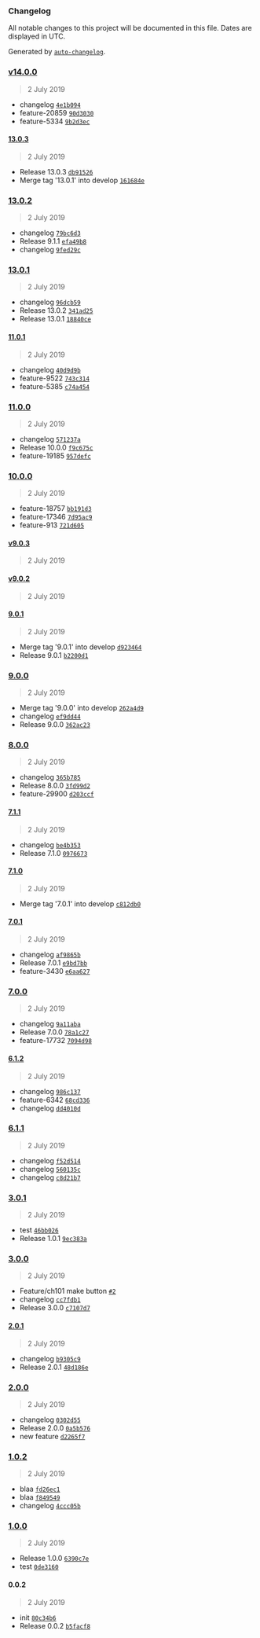 ### Changelog

All notable changes to this project will be documented in this file. Dates are displayed in UTC.

Generated by [`auto-changelog`](https://github.com/CookPete/auto-changelog).

### [v14.0.0](https://github.com/ninjakttty/release-it/compare/13.0.3...v14.0.0)

> 2 July 2019

- changelog [`4e1b094`](https://github.com/ninjakttty/release-it/commit/4e1b094c23b1f402e7b4d01f77ea66b51b925b2c)
- feature-20859 [`90d3030`](https://github.com/ninjakttty/release-it/commit/90d3030bb0735b3cc579cdc39ab023d9d34bd8ce)
- feature-5334 [`9b2d3ec`](https://github.com/ninjakttty/release-it/commit/9b2d3ec43efa7f9d8317bc2790372cfc12386d94)

#### [13.0.3](https://github.com/ninjakttty/release-it/compare/13.0.1...13.0.3)

> 2 July 2019

- Release 13.0.3 [`db91526`](https://github.com/ninjakttty/release-it/commit/db91526a44478513644ed2377580d574eb171799)
- Merge tag '13.0.1' into develop [`161684e`](https://github.com/ninjakttty/release-it/commit/161684e234e51f25ad7a56aea313eacf64d9dbf4)

### [13.0.2](https://github.com/ninjakttty/release-it/compare/v9.0.3...13.0.2)

> 2 July 2019

- changelog [`79bc6d3`](https://github.com/ninjakttty/release-it/commit/79bc6d347b7adcbf3fbcfaca8737f2f0a3a1b808)
- Release 9.1.1 [`efa49b8`](https://github.com/ninjakttty/release-it/commit/efa49b85833d4bbadc9d533cd6cb828ef9448b43)
- changelog [`9fed29c`](https://github.com/ninjakttty/release-it/commit/9fed29c0c9ff3b55b446c867f0f1249f65f58b71)

### [13.0.1](https://github.com/ninjakttty/release-it/compare/11.0.1...13.0.1)

> 2 July 2019

- changelog [`96dcb59`](https://github.com/ninjakttty/release-it/commit/96dcb59130741c1f0cdd6156e7734deba2462652)
- Release 13.0.2 [`341ad25`](https://github.com/ninjakttty/release-it/commit/341ad253ba3663a9319f4ccaa3bd400a1f32506d)
- Release 13.0.1 [`18840ce`](https://github.com/ninjakttty/release-it/commit/18840cee14c01964e354417cc984f6f000b3b620)

#### [11.0.1](https://github.com/ninjakttty/release-it/compare/11.0.0...11.0.1)

> 2 July 2019

- changelog [`40d9d9b`](https://github.com/ninjakttty/release-it/commit/40d9d9b8a3815ef9b5d879f2bd36c4c57983ea15)
- feature-9522 [`743c314`](https://github.com/ninjakttty/release-it/commit/743c314e2342c3d661571c19e92c75a781bdacd2)
- feature-5385 [`c74a454`](https://github.com/ninjakttty/release-it/commit/c74a454a68a941f2e09783c76d63db2723e028b1)

### [11.0.0](https://github.com/ninjakttty/release-it/compare/10.0.0...11.0.0)

> 2 July 2019

- changelog [`571237a`](https://github.com/ninjakttty/release-it/commit/571237a4c06064297bfa36e9800ad15d3058cd1d)
- Release 10.0.0 [`f9c675c`](https://github.com/ninjakttty/release-it/commit/f9c675cac60fd888692557d0722b1b01cf1b9a56)
- feature-19185 [`957defc`](https://github.com/ninjakttty/release-it/commit/957defc7999cfe5f11faf822cc64ec79e9147ddb)

### [10.0.0](https://github.com/ninjakttty/release-it/compare/13.0.2...10.0.0)

> 2 July 2019

- feature-18757 [`bb191d3`](https://github.com/ninjakttty/release-it/commit/bb191d35d44cee57bd30b8c78fc0a7d49bca9ea6)
- feature-17346 [`7d95ac9`](https://github.com/ninjakttty/release-it/commit/7d95ac9f8e34c212261708e8ef0de12f89edcda8)
- feature-913 [`721d605`](https://github.com/ninjakttty/release-it/commit/721d605aff29a0301823dfacbdf103d5506b1dbe)

#### [v9.0.3](https://github.com/ninjakttty/release-it/compare/v9.0.2...v9.0.3)

> 2 July 2019

#### [v9.0.2](https://github.com/ninjakttty/release-it/compare/9.0.1...v9.0.2)

> 2 July 2019

#### [9.0.1](https://github.com/ninjakttty/release-it/compare/9.0.0...9.0.1)

> 2 July 2019

- Merge tag '9.0.1' into develop [`d923464`](https://github.com/ninjakttty/release-it/commit/d923464c00289f83265094a937c99102568e0d9e)
- Release 9.0.1 [`b2200d1`](https://github.com/ninjakttty/release-it/commit/b2200d1ae2c2830537cd2e5ef67571826b71391f)

### [9.0.0](https://github.com/ninjakttty/release-it/compare/8.0.0...9.0.0)

> 2 July 2019

- Merge tag '9.0.0' into develop [`262a4d9`](https://github.com/ninjakttty/release-it/commit/262a4d9303d2890c4789c82bbd0ee2622ab87dbd)
- changelog [`ef9dd44`](https://github.com/ninjakttty/release-it/commit/ef9dd44a6da70f3f51a8c130d61f2d0e1ca8e52f)
- Release 9.0.0 [`362ac23`](https://github.com/ninjakttty/release-it/commit/362ac23ec404fe14ece85d3203df047742a94806)

### [8.0.0](https://github.com/ninjakttty/release-it/compare/7.1.1...8.0.0)

> 2 July 2019

- changelog [`365b785`](https://github.com/ninjakttty/release-it/commit/365b785b353223b11735f7219716daf368025881)
- Release 8.0.0 [`3fd99d2`](https://github.com/ninjakttty/release-it/commit/3fd99d2371acfb201292a05e3d2b97e4baee58f4)
- feature-29900 [`d203ccf`](https://github.com/ninjakttty/release-it/commit/d203ccf54c2e835a6d797c7598f8db0a3b373f99)

#### [7.1.1](https://github.com/ninjakttty/release-it/compare/7.1.0...7.1.1)

> 2 July 2019

- changelog [`be4b353`](https://github.com/ninjakttty/release-it/commit/be4b3533d2abd667cadbbac4127bea89ad1f7e4d)
- Release 7.1.0 [`0976673`](https://github.com/ninjakttty/release-it/commit/097667387e7b4071d8c751abb03a0f6b34110773)

#### [7.1.0](https://github.com/ninjakttty/release-it/compare/7.0.1...7.1.0)

> 2 July 2019

- Merge tag '7.0.1' into develop [`c812db0`](https://github.com/ninjakttty/release-it/commit/c812db02505fde71f83fd00c67ffe4dda9f98872)

#### [7.0.1](https://github.com/ninjakttty/release-it/compare/7.0.0...7.0.1)

> 2 July 2019

- changelog [`af9865b`](https://github.com/ninjakttty/release-it/commit/af9865bee8574b46bb72886dfdf6ea073b4597e2)
- Release 7.0.1 [`e9bd7bb`](https://github.com/ninjakttty/release-it/commit/e9bd7bb63dca4c809c8168fb1a09021ce1e231bd)
- feature-3430 [`e6aa627`](https://github.com/ninjakttty/release-it/commit/e6aa627eeb7bd54bb893e3623a0a5d3c898439ce)

### [7.0.0](https://github.com/ninjakttty/release-it/compare/6.1.2...7.0.0)

> 2 July 2019

- changelog [`9a11aba`](https://github.com/ninjakttty/release-it/commit/9a11aba28d2c4f0c9692ae65cd48021b4c290ba1)
- Release 7.0.0 [`78a1c27`](https://github.com/ninjakttty/release-it/commit/78a1c27e409215de36037700fe8cd31d7e80692f)
- feature-17732 [`7094d98`](https://github.com/ninjakttty/release-it/commit/7094d98673c5757c56978d3fad3dd44fe3fe32bd)

#### [6.1.2](https://github.com/ninjakttty/release-it/compare/6.1.1...6.1.2)

> 2 July 2019

- changelog [`986c137`](https://github.com/ninjakttty/release-it/commit/986c137e27ce643518acb313e4567afe635e4514)
- feature-6342 [`68cd336`](https://github.com/ninjakttty/release-it/commit/68cd3363f81e2bc90a6c9dc46ffe3ab67cd2c3dc)
- changelog [`dd4010d`](https://github.com/ninjakttty/release-it/commit/dd4010d57602cd59160a961fe1183da16bf75a1c)

### [6.1.1](https://github.com/ninjakttty/release-it/compare/3.0.0...6.1.1)

> 2 July 2019

- changelog [`f52d514`](https://github.com/ninjakttty/release-it/commit/f52d5144e667fc57ef9a989cac5a5bcdceef3dfc)
- changelog [`560135c`](https://github.com/ninjakttty/release-it/commit/560135ce8abf345036f73d0c6a8a3b98ba443b4c)
- changelog [`c8d21b7`](https://github.com/ninjakttty/release-it/commit/c8d21b79da25128bd3e631a90909bc7b197a7d4c)

### [3.0.1](https://github.com/ninjakttty/release-it/compare/1.0.0...3.0.1)

> 2 July 2019

- test [`46bb026`](https://github.com/ninjakttty/release-it/commit/46bb0269bc8c6b7a9a9d193cc91d31f818b1d4af)
- Release 1.0.1 [`9ec383a`](https://github.com/ninjakttty/release-it/commit/9ec383a694bc3a5bebc31e49e4839fcb90bc74d2)

### [3.0.0](https://github.com/ninjakttty/release-it/compare/2.0.1...3.0.0)

> 2 July 2019

- Feature/ch101 make button [`#2`](https://github.com/ninjakttty/release-it/pull/2)
- changelog [`cc7fdb1`](https://github.com/ninjakttty/release-it/commit/cc7fdb18c683467428d224b765d866788dd439dc)
- Release 3.0.0 [`c7107d7`](https://github.com/ninjakttty/release-it/commit/c7107d7e4784d711f6fcf8a9ead5228b79ee616a)

#### [2.0.1](https://github.com/ninjakttty/release-it/compare/2.0.0...2.0.1)

> 2 July 2019

- changelog [`b9305c9`](https://github.com/ninjakttty/release-it/commit/b9305c9c6338c3d19c5ddbee2b92dc6274a50668)
- Release 2.0.1 [`48d186e`](https://github.com/ninjakttty/release-it/commit/48d186e844ec10a268e68843f4305aaa681def2e)

### [2.0.0](https://github.com/ninjakttty/release-it/compare/1.0.2...2.0.0)

> 2 July 2019

- changelog [`0302d55`](https://github.com/ninjakttty/release-it/commit/0302d55cef9c9fc30d8252be1cc00990e7675995)
- Release 2.0.0 [`0a5b576`](https://github.com/ninjakttty/release-it/commit/0a5b5765ad7cee9728675717391997664b9fe8de)
- new feature [`d2265f7`](https://github.com/ninjakttty/release-it/commit/d2265f7329b6b88cb85331572984d28886215c81)

### [1.0.2](https://github.com/ninjakttty/release-it/compare/3.0.1...1.0.2)

> 2 July 2019

- blaa [`fd26ec1`](https://github.com/ninjakttty/release-it/commit/fd26ec111118f7afba9e89fc885d9d4e1edbb1e4)
- blaa [`f849549`](https://github.com/ninjakttty/release-it/commit/f8495491c7c7af52c5f56b6a41875cfb2738f785)
- changelog [`4ccc05b`](https://github.com/ninjakttty/release-it/commit/4ccc05b1f6d415a945653554da8ce40f9198eaa7)

### [1.0.0](https://github.com/ninjakttty/release-it/compare/0.0.2...1.0.0)

> 2 July 2019

- Release 1.0.0 [`6390c7e`](https://github.com/ninjakttty/release-it/commit/6390c7e8278ae03ad60a511c8d12a815b2c5e3ac)
- test [`0de3160`](https://github.com/ninjakttty/release-it/commit/0de3160595a9b7bd1ea37b2764c0f88fd49d48ed)

#### 0.0.2

> 2 July 2019

- init [`80c34b6`](https://github.com/ninjakttty/release-it/commit/80c34b6309775b3535524e5134dc22f1163be22d)
- Release 0.0.2 [`b5facf8`](https://github.com/ninjakttty/release-it/commit/b5facf80dbe671e90bfe877c240d0b3fe2d0e3ef)
